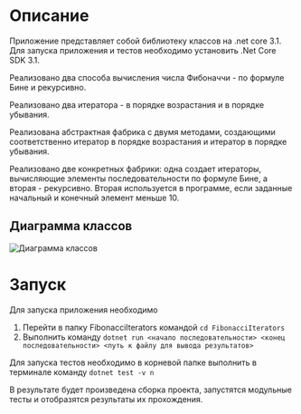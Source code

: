 # Описание
Приложение представляет собой библиотеку классов на .net core 3.1. Для запуска приложения и тестов необходимо установить .Net Core SDK 3.1.

Реализовано два способа вычисления числа Фибоначчи - по формуле Бине и рекурсивно.

Реализовано два итератора - в порядке возрастания и в порядке убывания.

Реализована абстрактная фабрика с двумя методами, создающими соответственно итератор в порядке возрастания и итератор в порядке убывания.

Реализовано две конкретных фабрики: одна создает итераторы, вычисляющие элементы последовательности по формуле Бине, а вторая - рекурсивно. Вторая используется в программе, если заданные начальный и конечный элемент меньше 10.

## Диаграмма классов
![Диаграмма классов](/ClassDiagram.png)

# Запуск
Для запуска приложения необходимо 
1. Перейти в папку FibonacciIterators командой `cd FibonacciIterators`
2. Выполнить команду `dotnet run <начало последовательности> <конец последовательности> <путь к файлу для вывода результатов>`

Для запуска тестов необходимо в корневой папке выполнить в терминале команду
`dotnet test -v n`

В результате будет произведена сборка проекта, запустятся модульные тесты и отобразятся результаты их прохождения.